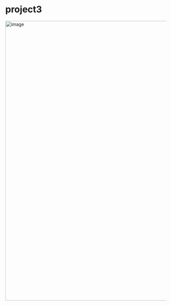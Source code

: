 # project3

<img width="2557" height="873" alt="image" src="https://github.com/user-attachments/assets/54e1ad4c-33e9-4126-9863-b80cf08f7b5f" />
